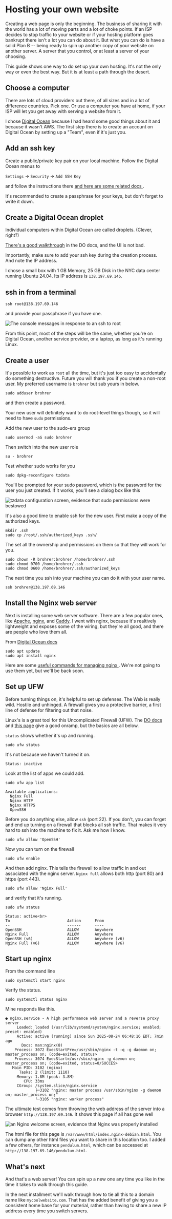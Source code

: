 # Hosting your own website

Creating a web page is only the beginning. The business of sharing it with
the world has a lot of moving parts and a lot of choke points.
If an ISP decides to stop traffic to your website or if your hosting platform
goes bankrupt there isn't a lot you can do about it. But what you can do is
have a solid Plan B -- being ready to spin up another copy of your
website on another server. A server that you control, or at least a server
of your choosing.

This guide shows one way to do set up your own hosting.
It's not the only way or even the best way.
But it is at least a path through the desert.

## Choose a computer

There are lots of cloud providers out there, of all sizes and in a lot
of difference countries. Pick one. Or use a computer you have at home,
if your ISP will let you get away with serving a website from it.

I chose [Digital Ocean](https://www.digitalocean.com/) because I had
heard some good things about it and because it wasn't AWS.
The first step there is to create an account on Digital Ocean by setting up a "Team",
even if it's just you.

## Add an ssh key

Create a public/private key pair on your local machine. Follow the
Digital Ocean menus to

`Settings` -> `Security` -> `Add SSH Key` 

and follow the instructions there
[and here are some related docs
](https://docs.digitalocean.com/platform/teams/how-to/upload-ssh-keys/).

It's recommended to create a passphrase for your keys, but don't forget
to write it down.

## Create a Digital Ocean droplet

Individual computers within Digital Ocean are called droplets.
(Clever, right?)

[There's a good walkthrough](https://docs.digitalocean.com/products/droplets/getting-started/quickstart/#create-droplets)
in the DO docs, and the UI is not bad.

Importantly, make sure to add your ssh key during the creation process.
And note the IP address.

I chose a small box with 1 GB Memory, 25 GB Disk in the NYC data center
running Ubuntu 24.04. Its IP address is `138.197.69.146`.

## ssh in from a terminal

```
ssh root@138.197.69.146
```

and provide your passphrase if you have one.


![The console messages in response to an ssh to root
](https://raw.githubusercontent.com/brohrer/blog_images/refs/heads/main/hosting/root_login.png)

From this point, most of the steps will be the same, whether you're on Digital
Ocean, another service provider, or a laptop, as long as it's
running Linux. 

## Create a user

It's possible to work as `root` all the time, but it's just too easy to
accidentally do something destructive. Future you will thank you if you
create a non-root user. My preferred username is `brohrer` but sub yours
in below.

```
sudo adduser brohrer
```

and then create a password.

Your new user will definitely want to do root-level things though, so
it will need to have `sudo` permissions.

Add the new user to the sudo-ers group

```
sudo usermod -aG sudo brohrer
```

Then switch into the new user role

```
su - brohrer
```

Test whether sudo works for you

```
sudo dpkg-reconfigure tzdata
```

You'll be prompted for your sudo password, which is the password for
the user you just created. If it works, you'll see a dialog box like this

![tzdata configuration screen, evidence that sudo permissions were bestowed
](https://raw.githubusercontent.com/brohrer/blog_images/refs/heads/main/hosting/tzdata_config.png)

It's also a good time to enable ssh for the new user. First make a copy
of the authorized keys.

```
mkdir .ssh
sudo cp /root/.ssh/authorized_keys .ssh/
```

The set all the ownership and permissions on them so that they will work
for you.

```
sudo chown -R brohrer:brohrer /home/brohrer/.ssh
sudo chmod 0700 /home/brohrer/.ssh
sudo chmod 0600 /home/brohrer/.ssh/authorized_keys
```

The next time you ssh into your machine you can do it with your user name.

```
ssh brohrer@138.197.69.146
```

## Install the Nginx web server 

Next is installing some web server software. There are a few popular ones,
like [Apache](https://httpd.apache.org),
[nginx](https://nginx.org/en/index.html),
and [Caddy](https://caddyserver.com).
I went with nginx, because it's realtively lightweight and exposes some
of the wiring, but they're all good, and there are people who love them all.

From [Digital Ocean docs](https://www.digitalocean.com/community/tutorials/how-to-install-nginx-on-ubuntu-20-04)

```
sudo apt update
sudo apt install nginx
```

Here are some [useful commands for managing nginx
](https://www.digitalocean.com/community/tutorials/how-to-install-nginx-on-ubuntu-20-04#step-4-managing-the-nginx-process).
We're not going to use them yet, but we'll be back soon.

## Set up UFW

Before turning things on, it's helpful to set up defenses.
The Web is really wild. Hostile and unhinged. A firewall gives you a protective
barrier, a first line of defense for filtering out that noise.

Linux's is a great tool for this Uncomplicated Firewall (UFW).
The [DO docs](https://www.digitalocean.com/community/tutorials/ufw-essentials-common-firewall-rules-and-commands)
and [this page](https://thelinuxcode.com/ufw-firewall-allow-ssh/) give a good
onramp, but the basics are all below.

`status` shows whether it's up and running.

```
sudo ufw status
```

It's not because we haven't turned it on.

```
Status: inactive
```

Look at the list of apps we could add.

```
sudo ufw app list
```

```
Available applications:
  Nginx Full
  Nginx HTTP
  Nginx HTTPS
  OpenSSH
```

Before you do anything else, allow `ssh` (port 22). If you don't, you can forget
and end up turning on a firewall that blocks all ssh traffic. That makes it
very hard to ssh into the machine to fix it. Ask me how I know.

```
sudo ufw allow 'OpenSSH'
```

Now you can turn on the firewall

```
sudo ufw enable
```

And then add nginx. This tells the firewall to allow traffic in and out
associated with the nginx server. `Nginx full` allows both http (port 80)
and https (port 443).

```
sudo ufw allow 'Nginx Full'
```

and verify that it's running.

```
sudo ufw status
```

```
Status: active<br>
To                         Action      From
--                         ------      ----
OpenSSH                    ALLOW       Anywhere
Nginx Full                 ALLOW       Anywhere
OpenSSH (v6)               ALLOW       Anywhere (v6)
Nginx Full (v6)            ALLOW       Anywhere (v6)
```

## Start up nginx

From the command line

```
sudo systemctl start nginx
```

Verify the status.

```
sudo systemctl status nginx
```

Mine responds like this.

```
● nginx.service - A high performance web server and a reverse proxy server
     Loaded: loaded (/usr/lib/systemd/system/nginx.service; enabled; preset: enabled)
     Active: active (running) since Sun 2025-08-24 06:48:16 EDT; 7min ago
       Docs: man:nginx(8)
    Process: 3072 ExecStartPre=/usr/sbin/nginx -t -q -g daemon on; master_process on; (code=exited, status>
    Process: 3074 ExecStart=/usr/sbin/nginx -g daemon on; master_process on; (code=exited, status=0/SUCCES>
   Main PID: 3102 (nginx)
      Tasks: 2 (limit: 1110)
     Memory: 1.8M (peak: 3.8M)
        CPU: 33ms
     CGroup: /system.slice/nginx.service
             ├─3102 "nginx: master process /usr/sbin/nginx -g daemon on; master_process on;"
             └─3105 "nginx: worker process"
```

The ultimate test comes from throwing the web address of the server
into a browser `http://138.197.69.146`. It shows
this page if all has gone well

![an Nginx welcome screen, evidence that Nginx was properly installed
](https://raw.githubusercontent.com/brohrer/blog_images/refs/heads/main/hosting/nginx_welcome.png)

The html file for this page is `/var/www/html/index.nginx-debian.html`.
You can dump any other html files you want to share in this location too.
I added a few others, for instance `pendulum.html`, which can be accessed
at `http://138.197.69.146/pendulum.html`.


## What's next

And that's a web server! You can spin up a new one any time you like
in the time it takes to walk through this guide.

In the next installment we'll walk through how to tie all this to a domain name
like `mycoolwebsite.com`. That has the added benefit of giving you a consistent
home base for your material, rather than having to share a new IP address
every time you switch servers.

